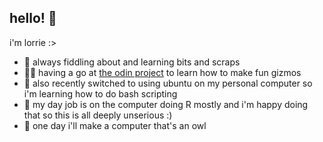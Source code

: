 ## hello! 🌊

i'm lorrie :>

- 🚆 always fiddling about and learning bits and scraps
- 🧔‍♂️ having a go at [the odin project](https://www.theodinproject.com/) to learn how to make fun gizmos
- 🐧 also recently switched to using ubuntu on my personal computer so i'm learning how to do bash scripting
- 💸 my day job is on the computer doing R mostly and i'm happy doing that so this is all deeply unserious :)
- 🦉 one day i'll make a computer that's an owl
